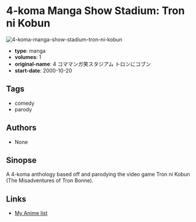 # 4-koma Manga Show Stadium: Tron ni Kobun

![4-koma-manga-show-stadium-tron-ni-kobun](https://cdn.myanimelist.net/images/manga/3/79229.jpg)

-   **type**: manga
-   **volumes**: 1
-   **original-name**: 4 コママンガ笑スタジアム トロンにコブン
-   **start-date**: 2000-10-20

## Tags

-   comedy
-   parody

## Authors

-   None

## Sinopse

A 4-koma anthology based off and parodying the video game Tron ni Kobun (The Misadventures of Tron Bonne).

## Links

-   [My Anime list](https://myanimelist.net/manga/44829/4-koma_Manga_Show_Stadium__Tron_ni_Kobun)
